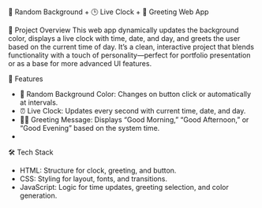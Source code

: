 🌈 Random Background + 🕒 Live Clock + 👋 Greeting Web App

📌 Project Overview
This web app dynamically updates the background color, displays a live clock with time, date, and day, and greets the user based on the current time of day. It’s a clean, interactive project that blends functionality with a touch of personality—perfect for portfolio presentation or as a base for more advanced UI features.

🚀 Features
- 🎨 Random Background Color: Changes on button click or automatically at intervals.
- ⏰ Live Clock: Updates every second with current time, date, and day.
- 🙋‍♀️ Greeting Message: Displays “Good Morning,” “Good Afternoon,” or “Good Evening” based on the system time.
- 
🛠️ Tech Stack
- HTML: Structure for clock, greeting, and button.
- CSS: Styling for layout, fonts, and transitions.
- JavaScript: Logic for time updates, greeting selection, and color generation.
